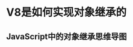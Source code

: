# V8是如何实现对象继承的




## JavaScript中的对象继承思维导图
<img-viewer :src="'https://zmx2321.github.io/vite-blog/images/note/front/v8-note/5/5-0.png'" :alt="'JavaScript中的对象继承'" />
